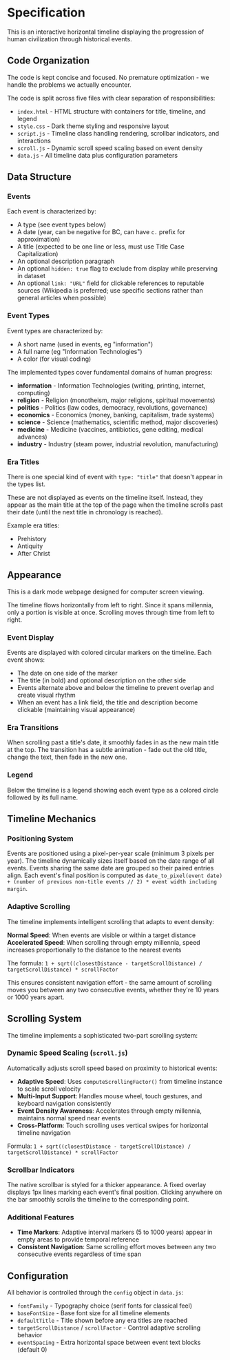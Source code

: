 # Specification

This is an interactive horizontal timeline displaying the progression of human civilization through historical events.

## Code Organization

The code is kept concise and focused. No premature optimization - we handle the problems we actually encounter.

The code is split across five files with clear separation of responsibilities:
* `index.html` - HTML structure with containers for title, timeline, and legend
* `style.css` - Dark theme styling and responsive layout
* `script.js` - Timeline class handling rendering, scrollbar indicators, and interactions
* `scroll.js` - Dynamic scroll speed scaling based on event density
* `data.js` - All timeline data plus configuration parameters

## Data Structure

### Events

Each event is characterized by:
* A type (see event types below)
* A date (year, can be negative for BC, can have `c.` prefix for approximation)
* A title (expected to be one line or less, must use Title Case Capitalization)
* An optional description paragraph
* An optional `hidden: true` flag to exclude from display while preserving in dataset
* An optional `link: "URL"` field for clickable references to reputable sources (Wikipedia is preferred; use specific sections rather than general articles when possible)

### Event Types

Event types are characterized by:
* A short name (used in events, eg "information")
* A full name (eg "Information Technologies")  
* A color (for visual coding)

The implemented types cover fundamental domains of human progress:
* **information** - Information Technologies (writing, printing, internet, computing)
* **religion** - Religion (monotheism, major religions, spiritual movements)
* **politics** - Politics (law codes, democracy, revolutions, governance)
* **economics** - Economics (money, banking, capitalism, trade systems)
* **science** - Science (mathematics, scientific method, major discoveries)
* **medicine** - Medicine (vaccines, antibiotics, gene editing, medical advances)
* **industry** - Industry (steam power, industrial revolution, manufacturing)

### Era Titles

There is one special kind of event with `type: "title"` that doesn't appear in the types list.

These are not displayed as events on the timeline itself. Instead, they appear as the main title at the top of the page when the timeline scrolls past their date (until the next title in chronology is reached).

Example era titles:
* Prehistory
* Antiquity  
* After Christ

## Appearance

This is a dark mode webpage designed for computer screen viewing.

The timeline flows horizontally from left to right. Since it spans millennia, only a portion is visible at once. Scrolling moves through time from left to right.

### Event Display
Events are displayed with colored circular markers on the timeline. Each event shows:
* The date on one side of the marker
* The title (in bold) and optional description on the other side
* Events alternate above and below the timeline to prevent overlap and create visual rhythm
* When an event has a link field, the title and description become clickable (maintaining visual appearance)

### Era Transitions
When scrolling past a title's date, it smoothly fades in as the new main title at the top. The transition has a subtle animation - fade out the old title, change the text, then fade in the new one.

### Legend
Below the timeline is a legend showing each event type as a colored circle followed by its full name.

## Timeline Mechanics

### Positioning System
Events are positioned using a pixel-per-year scale (minimum 3 pixels per year). The timeline dynamically sizes itself based on the date range of all events. Events sharing the same date are grouped so their paired entries align. Each event's final position is computed as `date_to_pixel(event date) + (number of previous non-title events // 2) * event width including margin`.

### Adaptive Scrolling
The timeline implements intelligent scrolling that adapts to event density:

**Normal Speed**: When events are visible or within a target distance
**Accelerated Speed**: When scrolling through empty millennia, speed increases proportionally to the distance to the nearest events

The formula: `1 + sqrt((closestDistance - targetScrollDistance) / targetScrollDistance) * scrollFactor`

This ensures consistent navigation effort - the same amount of scrolling moves you between any two consecutive events, whether they're 10 years or 1000 years apart.

## Scrolling System

The timeline implements a sophisticated two-part scrolling system:

### Dynamic Speed Scaling (`scroll.js`)
Automatically adjusts scroll speed based on proximity to historical events:
* **Adaptive Speed**: Uses `computeScrollingFactor()` from timeline instance to scale scroll velocity
* **Multi-Input Support**: Handles mouse wheel, touch gestures, and keyboard navigation consistently  
* **Event Density Awareness**: Accelerates through empty millennia, maintains normal speed near events
* **Cross-Platform**: Touch scrolling uses vertical swipes for horizontal timeline navigation

Formula: `1 + sqrt((closestDistance - targetScrollDistance) / targetScrollDistance) * scrollFactor`

### Scrollbar Indicators
The native scrollbar is styled for a thicker appearance. A fixed overlay displays 1px lines marking each event's final position. Clicking anywhere on the bar smoothly scrolls the timeline to the corresponding point.

### Additional Features
* **Time Markers**: Adaptive interval markers (5 to 1000 years) appear in empty areas to provide temporal reference
* **Consistent Navigation**: Same scrolling effort moves between any two consecutive events regardless of time span

## Configuration

All behavior is controlled through the `config` object in `data.js`:
* `fontFamily` - Typography choice (serif fonts for classical feel)
* `baseFontSize` - Base font size for all timeline elements
* `defaultTitle` - Title shown before any era titles are reached
* `targetScrollDistance` / `scrollFactor` - Control adaptive scrolling behavior
* `eventSpacing` - Extra horizontal space between event text blocks (default 0)
